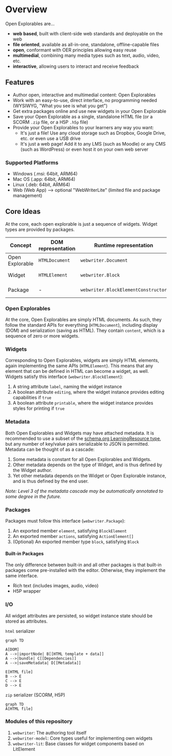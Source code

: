 # Overview
Open Explorables are...
- **web based**, built with client-side web standards and deployable on the web
- **file oriented**, available as all-in-one, standalone, offline-capable files
- **open**, conformant with OER principles allowing easy reuse
- **multimedial**, combining many media types such as text, audio, video, etc.
- **interactive**, allowing users to interact and receive feedback

## Features
- Author open, interactive and multimedial content: Open Explorables
- Work with an easy-to-use, direct interface, no programming needed (WYSIWYG, "What you see is what you get")
- Get extra packages online and use new widgets in your Open Explorable
- Save your Open Explorable as a single, standalone HTML file (or a SCORM `.zip` file, or a H5P `.h5p` file)
- Provide your Open Explorables to your learners any way you want:
  - It's just a file! Use any cloud storage such as Dropbox, Google Drive, etc. or even use a USB drive
  - It's just a web page! Add it to any LMS (such as Moodle) or any CMS (such as WordPress) or even host it on your own web server

### Supported Platforms
- Windows (.msi: 64bit, ARM64)
- Mac OS (.app: 64bit, ARM64)
- Linux (.deb: 64bit, ARM64)
- Web (Web App) --> optional "WebWriterLite" (limited file and package management)

## Core Ideas
At the core, each open explorable is just a sequence of widgets. Widget types are provided by packages.

| Concept         | DOM representation | Runtime representation              | File representation   |
|-----------------|--------------------|-------------------------------------|-----------------------|
| Open Explorable | `HTMLDocument`     | `webwriter.Document`                | `.html`/`.h5p`        |
| Widget          | `HTMLElement`      | `webwriter.Block`                   | HTML tag + attributes |
| Package         | -                  | `webwriter.BlockElementConstructor` | npm/yarn package      |


### Open Explorables
At the core, Open Explorables are simply HTML documents. As such, they follow the standard APIs for everything (`HTMLDocument`), including display (DOM) and serialization (saving as HTML). They contain `content`, which is a sequence of zero or more widgets.

### Widgets
Corresponding to Open Explorables, widgets are simply HTML elements, again implementing the same APIs (`HTMLElement`). This means that any element that can be defined in HTML can become a widget, as well. Widgets satisfy this interface (`webwriter.BlockElement`):
1. A string attribute `label`, naming the widget instance
2. A boolean attribute `editing`, where the widget instance provides editing capabilities if `true`
3. A boolean attribute `printable`, where the widget instance provides styles for printing if `true`

### Metadata
Both Open Explorables and Widgets may have attached metadata. It is recommended to use a subset of the [schema.org LearningResource type](https://schema.org/LearningResource), but any number of key/value pairs serializable to JSON is permitted. Metadata can be thought of as a cascade:
1. Some metadata is constant for all Open Explorables and Widgets.
2. Other metadata depends on the type of Widget, and is thus defined by the Widget author.
3. Yet other metadata depends on the Widget or Open Explorable instance, and is thus defined by the end user.

*Note: Level 3 of the metadata cascade may be automatically annotated to some degree in the future.* 

### Packages
Packages must follow this interface (`webwriter.Package`):
1. An exported member `element`, satisfying `BlockElement`
2. An exported member `actions`, satisfying `ActionElement[]`
3. (Optional) An exported member type `block`, satisfying `Block`

#### Built-in Packages
The only difference between built-in and all other packages is that built-in packages come pre-installed with the editor. Otherwise, they implement the same interface. 
- Rich text (includes images, audio, video)
- H5P wrapper

### I/O
All widget attributes are persisted, so widget instance state should be stored as attributes.

`html` serializer
```mermaid
graph TD

A[DOM]
A -->|importNode| B[[HTML template + data]]
A -->|bundle| C[[Dependencies]]
A -->|saveMetadata| D[[Metadata]]

E[HTML file]
B --> E
C --> E
D --> E
```

`zip` serializer (SCORM, H5P)
```mermaid
graph TD
A[HTML file]

```

### Modules of this repository
1. `webwriter`: The authoring tool itself
2. `webwriter-model`: Core types useful for implementing own widgets
3. `webwriter-lit`: Base classes for widget components based on LitElement
